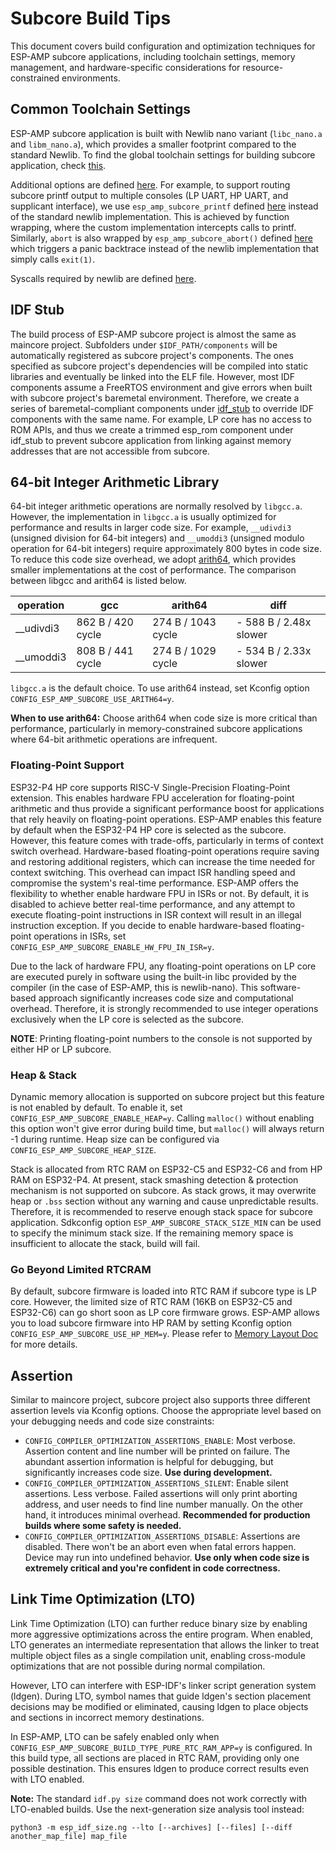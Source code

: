 # Subcore Build Tips

This document covers build configuration and optimization techniques for ESP-AMP subcore applications, including toolchain settings, memory management, and hardware-specific considerations for resource-constrained environments.

## Common Toolchain Settings

ESP-AMP subcore application is built with Newlib nano variant (`libc_nano.a` and `libm_nano.a`), which provides a smaller footprint compared to the standard Newlib. To find the global toolchain settings for building subcore application, check [this](../components/esp_amp/cmake/esp32c6/toolchain-esp-lp-rv32.cmake).

Additional options are defined [here](../components/esp_amp/cmake/subcore_project.cmake). For example, to support routing subcore printf output to multiple consoles (LP UART, HP UART, and supplicant interface), we use `esp_amp_subcore_printf` defined [here](../components/esp_amp/system/esp_amp_print.c) instead of the standard newlib implementation. This is achieved by function wrapping, where the custom implementation intercepts calls to printf. Similarly, `abort` is also wrapped by `esp_amp_subcore_abort()` defined [here](../components/esp_amp/system/esp_amp_panic/panic_subcore.c) which triggers a panic backtrace instead of the newlib implementation that simply calls `exit(1)`.

Syscalls required by newlib are defined [here](../components/esp_amp/idf_stub/esp_system/syscalls.c).

## IDF Stub

The build process of ESP-AMP subcore project is almost the same as maincore project. Subfolders under `$IDF_PATH/components` will be automatically registered as subcore project's components. The ones specified as subcore project's dependencies will be compiled into static libraries and eventually be linked into the ELF file. However, most IDF components assume a FreeRTOS environment and give errors when built with subcore project's baremetal environment. Therefore, we create a series of baremetal-compliant components under [idf_stub](../components/esp_amp/idf_stub) to override IDF components with the same name. For example, LP core has no access to ROM APIs, and thus we create a trimmed esp_rom component under idf_stub to prevent subcore application from linking against memory addresses that are not accessible from subcore.

## 64-bit Integer Arithmetic Library

64-bit integer arithmetic operations are normally resolved by `libgcc.a`. However, the implementation in `libgcc.a` is usually optimized for performance and results in larger code size. For example, `__udivdi3` (unsigned division for 64-bit integers) and `__umoddi3` (unsigned modulo operation for 64-bit integers) require approximately 800 bytes in code size. To reduce this code size overhead, we adopt [arith64](https://github.com/glitchub/arith64), which provides smaller implementations at the cost of performance. The comparison between libgcc and arith64 is listed below.

| operation | gcc | arith64 | diff |
| --------- | --- | ------- | ---- |
| __udivdi3 | 862 B / 420 cycle | 274 B / 1043 cycle | \- 588 B / 2.48x slower |
| __umoddi3 | 808 B / 441 cycle | 274 B / 1029 cycle | \- 534 B / 2.33x slower |

`libgcc.a` is the default choice. To use arith64 instead, set Kconfig option `CONFIG_ESP_AMP_SUBCORE_USE_ARITH64=y`.

**When to use arith64:** Choose arith64 when code size is more critical than performance, particularly in memory-constrained subcore applications where 64-bit arithmetic operations are infrequent.

### Floating-Point Support

ESP32-P4 HP core supports RISC-V Single-Precision Floating-Point extension. This enables hardware FPU acceleration for floating-point arithmetic and thus provide a significant performance boost for applications that rely heavily on floating-point operations. ESP-AMP enables this feature by default when the ESP32-P4 HP core is selected as the subcore. However, this feature comes with trade-offs, particularly in terms of context switch overhead. Hardware-based floating-point operations require saving and restoring additional registers, which can increase the time needed for context switching. This overhead can impact ISR handling speed and compromise the system's real-time performance. ESP-AMP offers the flexibility to whether enable hardware FPU in ISRs or not. By default, it is disabled to achieve better real-time performance, and any attempt to execute floating-point instructions in ISR context will result in an illegal instruction exception. If you decide to enable hardware-based floating-point operations in ISRs, set `CONFIG_ESP_AMP_SUBCORE_ENABLE_HW_FPU_IN_ISR=y`.

Due to the lack of hardware FPU, any floating-point operations on LP core are executed purely in software using the built-in libc provided by the compiler (in the case of ESP-AMP, this is newlib-nano). This software-based approach significantly increases code size and computational overhead. Therefore, it is strongly recommended to use integer operations exclusively when the LP core is selected as the subcore.

**NOTE**: Printing floating-point numbers to the console is not supported by either HP or LP subcore.

### Heap & Stack

Dynamic memory allocation is supported on subcore project but this feature is not enabled by default. To enable it, set `CONFIG_ESP_AMP_SUBCORE_ENABLE_HEAP=y`. Calling `malloc()` without enabling this option won't give error during build time, but `malloc()` will always return -1 during runtime. Heap size can be configured via `CONFIG_ESP_AMP_SUBCORE_HEAP_SIZE`.

Stack is allocated from RTC RAM on ESP32-C5 and ESP32-C6 and from HP RAM on ESP32-P4. At present, stack smashing detection & protection mechanism is not supported on subcore. As stack grows, it may overwrite heap or `.bss` section without any warning and cause unpredictable results. Therefore, it is recommended to reserve enough stack space for subcore application. Sdkconfig option `ESP_AMP_SUBCORE_STACK_SIZE_MIN` can be used to specify the minimum stack size. If the remaining memory space is insufficient to allocate the stack, build will fail.

### Go Beyond Limited RTCRAM

By default, subcore firmware is loaded into RTC RAM if subcore type is LP core. However, the limited size of RTC RAM (16KB on ESP32-C5 and ESP32-C6) can go short soon as LP core firmware grows. ESP-AMP allows you to load subcore firmware into HP RAM by setting Kconfig option `CONFIG_ESP_AMP_SUBCORE_USE_HP_MEM=y`. Please refer to [Memory Layout Doc](./memory_layout.md) for more details.

## Assertion

Similar to maincore project, subcore project also supports three different assertion levels via Kconfig options. Choose the appropriate level based on your debugging needs and code size constraints:

- `CONFIG_COMPILER_OPTIMIZATION_ASSERTIONS_ENABLE`: Most verbose. Assertion content and line number will be printed on failure. The abundant assertion information is helpful for debugging, but significantly increases code size. **Use during development.**
- `CONFIG_COMPILER_OPTIMIZATION_ASSERTIONS_SILENT`: Enable silent assertions. Less verbose. Failed assertions will only print aborting address, and user needs to find line number manually. On the other hand, it introduces minimal overhead. **Recommended for production builds where some safety is needed.**
- `CONFIG_COMPILER_OPTIMIZATION_ASSERTIONS_DISABLE`: Assertions are disabled. There won't be an abort even when fatal errors happen. Device may run into undefined behavior. **Use only when code size is extremely critical and you're confident in code correctness.**

## Link Time Optimization (LTO)

Link Time Optimization (LTO) can further reduce binary size by enabling more aggressive optimizations across the entire program. When enabled, LTO generates an intermediate representation that allows the linker to treat multiple object files as a single compilation unit, enabling cross-module optimizations that are not possible during normal compilation.

However, LTO can interfere with ESP-IDF's linker script generation system (ldgen). During LTO, symbol names that guide ldgen's section placement decisions may be modified or eliminated, causing ldgen to place objects and sections in incorrect memory destinations. 

In ESP-AMP, LTO can be safely enabled only when `CONFIG_ESP_AMP_SUBCORE_BUILD_TYPE_PURE_RTC_RAM_APP=y` is configured. In this build type, all sections are placed in RTC RAM, providing only one possible destination. This ensures ldgen to produce correct results even with LTO enabled.

**Note:** The standard `idf.py size` command does not work correctly with LTO-enabled builds. Use the next-generation size analysis tool instead:

```shell
python3 -m esp_idf_size.ng --lto [--archives] [--files] [--diff another_map_file] map_file
```

